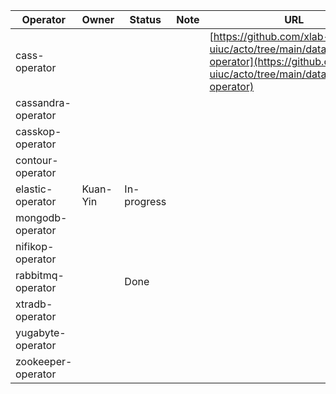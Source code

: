 | Operator           | Owner    | Status      | Note | URL                                                                                                                                      |
| ------------------ | -------- | ----------- | ---- | ---------------------------------------------------------------------------------------------------------------------------------------- |
| cass-operator      |          |             |      | [https://github.com/xlab-uiuc/acto/tree/main/data/rabbitmq-operator](https://github.com/xlab-uiuc/acto/tree/main/data/rabbitmq-operator) |
| cassandra-operator |          |             |      |                                                                                                                                          |
| casskop-operator   |          |             |      |                                                                                                                                          |
| contour-operator   |          |             |      |                                                                                                                                          |
| elastic-operator   | Kuan-Yin | In-progress |      |                                                                                                                                          |
| mongodb-operator   |          |             |      |                                                                                                                                          |
| nifikop-operator   |          |             |      |                                                                                                                                          |
| rabbitmq-operator  |          | Done        |      |                                                                                                                                          |
| xtradb-operator    |          |             |      |                                                                                                                                          |
| yugabyte-operator  |          |             |      |                                                                                                                                          |
| zookeeper-operator |          |             |      |                                                                                                                                          |

